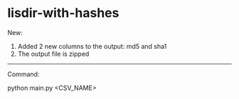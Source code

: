 # lisdir-with-hashes

New: 
1. Added 2 new columns to the output: md5 and sha1
2. The output file is zipped
____

Command:

python main.py <PATH> <CSV_NAME>
